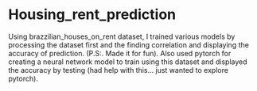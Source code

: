 # Housing_rent_prediction
Using brazzilian_houses_on_rent dataset, I trained various models by processing the dataset first and the finding correlation and displaying the accuracy of prediction. (P.S:. Made it for fun). Also used pytorch for creating a neural network model to train using this dataset and displayed the accuracy by testing (had help with this... just wanted to explore pytorch).
